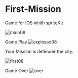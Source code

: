 # First-Mission
Game for IOS whith spriteKit  

![main08](https://user-images.githubusercontent.com/7688314/196045107-3731caee-9637-4a81-b6fc-a510f1c86a2a.png)

Game Play
![explosao08](https://user-images.githubusercontent.com/7688314/196045355-90e1c09b-601e-4e00-b42e-aca6d4515a06.png)

Your Mission is defender the city.


![first08](https://user-images.githubusercontent.com/7688314/196045426-b461cead-ccc3-4f7a-b006-045c51fc70ce.png)



Game Over
![over](https://user-images.githubusercontent.com/7688314/196045374-0dc9906b-e274-410e-b73d-550f05b25f32.png)
